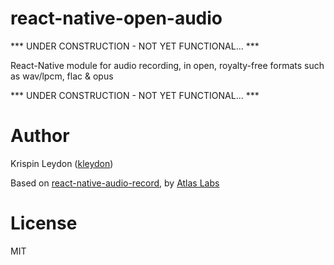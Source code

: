 # react-native-open-audio

*** UNDER CONSTRUCTION - NOT YET FUNCTIONAL... ***

React-Native module for audio recording, in open, royalty-free formats such as wav/lpcm, flac & opus

*** UNDER CONSTRUCTION - NOT YET FUNCTIONAL... ***

 
# Author

 Krispin Leydon ([kleydon](https://github.com/kleydon))
 
 Based on [react-native-audio-record](https://github.com/goodatlas/react-native-audio-record), by [Atlas Labs](https://github.com/goodatlas)
  

# License

MIT
